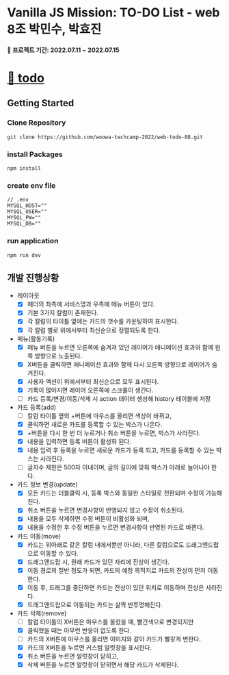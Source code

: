 # Vanilla JS Mission: TO-DO List - web 8조 박민수, 박효진
#### :calendar: 프로젝트 기간: 2022.07.11 ~ 2022.07.15

# [🔗 todo](http://ec2-3-34-184-43.ap-northeast-2.compute.amazonaws.com:3000/)

## Getting Started

### Clone Repository

```
git clone https://github.com/woowa-techcamp-2022/web-todo-08.git
```

### install Packages

```
npm install
```

### create env file

```
// .env
MYSQL_HOST=""
MYSQL_USER=""
MYSQL_PW=""
MYSQL_DB=""
```

### run application

```
npm run dev
```

## 개발 진행상황

- 레이아웃
  - [x] 헤더의 좌측에 서비스명과 우측에 메뉴 버튼이 있다.
  - [x] 기본 3가지 칼럼이 존재한다.
  - [x] 각 칼럼의 타이틀 옆에는 카드의 갯수를 카운팅하여 표시한다.
  - [x] 각 칼럼 별로 위에서부터 최신순으로 정렬되도록 한다.
- 메뉴(활동기록)
  - [x] 메뉴 버튼을 누르면 오른쪽에 숨겨져 있던 레이어가 애니메이션 효과와 함께 왼쪽 방향으로 노출된다.
  - [x] X버튼을 클릭하면 애니메이션 효과와 함께 다시 오른쪽 방향으로 레이어가 숨겨진다.
  - [x] 사용자 액션이 위에서부터 최신순으로 모두 표시된다.
  - [x] 기록이 많아지면 레이어 오른쪽에 스크롤이 생긴다.
  - [ ] 카드 등록/변경/이동/삭제 시 action 데이터 생성해 history 테이블에 저장
- 카드 등록(add)
  - [ ] 칼럼 타이틀 옆의 +버튼에 마우스를 올리면 색상이 바뀌고,
  - [x] 클릭하면 새로운 카드를 등록할 수 있는 박스가 나온다.
  - [x] +버튼을 다시 한 번 더 누르거나 취소 버튼을 누르면, 박스가 사라진다.
  - [x] 내용을 입력하면 등록 버튼이 활성화 된다.
  - [x] 내용 입력 후 등록을 누르면 새로운 카드가 등록 되고, 카드를 등록할 수 있는 박스는 사라진다.
  - [ ] 글자수 제한은 500자 이내이며, 글의 길이에 맞춰 박스가 아래로 늘어나야 한다.
- 카드 정보 변경(update)
  - [x] 모든 카드는 더블클릭 시, 등록 박스와 동일한 스타일로 전환되며 수정이 가능해진다.
  - [x] 취소 버튼을 누르면 변경사항이 반영되지 않고 수정이 취소된다.
  - [x] 내용을 모두 삭제하면 수정 버튼이 비활성화 되며,
  - [x] 내용을 수정한 후 수정 버튼을 누르면 변경사항이 반영된 카드로 바뀐다.
- 카드 이동(move)
  - [x] 카드는 위아래로 같은 칼럼 내에서뿐만 아니라, 다른 칼럼으로도 드래그앤드랍으로 이동할 수 있다.
  - [x] 드래그앤드랍 시, 원래 카드가 있던 자리에 잔상이 생긴다.
  - [x] 이동 경로의 절반 정도가 되면, 카드의 예정 목적지로 카드의 잔상이 먼저 이동한다.
  - [x] 이동 후, 드래그를 중단하면 카드는 잔상이 있던 위치로 이동하며 잔상은 사라진다.
  - [x] 드래그앤드랍으로 이동되는 카드는 살짝 반투명해진다.
- 카드 삭제(remove)
  - [ ] 칼럼 타이틀의 X버튼은 마우스를 올렸을 때, 빨간색으로 변경되지만
  - [x] 클릭했을 때는 아무런 반응이 없도록 한다.
  - [ ] 카드의 X버튼에 마우스를 올리면 이미지와 같이 카드가 빨갛게 변한다.
  - [x] 카드의 X버튼을 누르면 커스텀 알럿창을 표시한다.
  - [x] 취소 버튼을 누르면 알럿창이 닫히고,
  - [x] 삭제 버튼을 누르면 알럿창이 닫히면서 해당 카드가 삭제된다.
